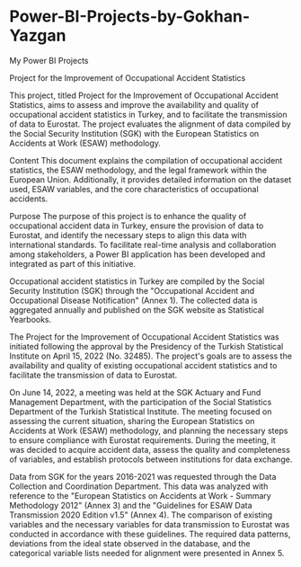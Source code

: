 # Power-BI-Projects-by-Gokhan-Yazgan
My Power BI Projects

Project for the Improvement of Occupational Accident Statistics

This project, titled Project for the Improvement of Occupational Accident Statistics, aims to assess and improve the availability and quality of occupational accident statistics in Turkey, and to facilitate the transmission of data to Eurostat. The project evaluates the alignment of data compiled by the Social Security Institution (SGK) with the European Statistics on Accidents at Work (ESAW) methodology.

Content
This document explains the compilation of occupational accident statistics, the ESAW methodology, and the legal framework within the European Union. Additionally, it provides detailed information on the dataset used, ESAW variables, and the core characteristics of occupational accidents.

Purpose
The purpose of this project is to enhance the quality of occupational accident data in Turkey, ensure the provision of data to Eurostat, and identify the necessary steps to align this data with international standards. To facilitate real-time analysis and collaboration among stakeholders, a Power BI application has been developed and integrated as part of this initiative.

Occupational accident statistics in Turkey are compiled by the Social Security Institution (SGK) through the "Occupational Accident and Occupational Disease Notification" (Annex 1). The collected data is aggregated annually and published on the SGK website as Statistical Yearbooks.

The Project for the Improvement of Occupational Accident Statistics was initiated following the approval by the Presidency of the Turkish Statistical Institute on April 15, 2022 (No. 32485). The project's goals are to assess the availability and quality of existing occupational accident statistics and to facilitate the transmission of data to Eurostat.

On June 14, 2022, a meeting was held at the SGK Actuary and Fund Management Department, with the participation of the Social Statistics Department of the Turkish Statistical Institute. The meeting focused on assessing the current situation, sharing the European Statistics on Accidents at Work (ESAW) methodology, and planning the necessary steps to ensure compliance with Eurostat requirements. During the meeting, it was decided to acquire accident data, assess the quality and completeness of variables, and establish protocols between institutions for data exchange.

Data from SGK for the years 2016-2021 was requested through the Data Collection and Coordination Department. This data was analyzed with reference to the "European Statistics on Accidents at Work - Summary Methodology 2012" (Annex 3) and the "Guidelines for ESAW Data Transmission 2020 Edition v1.5" (Annex 4). The comparison of existing variables and the necessary variables for data transmission to Eurostat was conducted in accordance with these guidelines. The required data patterns, deviations from the ideal state observed in the database, and the categorical variable lists needed for alignment were presented in Annex 5.
